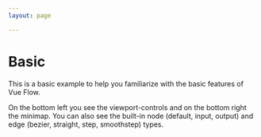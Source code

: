 ```yaml
---
layout: page

---
```


# Basic

This is a basic example to help you familiarize with the basic features of Vue Flow. 

On the bottom left you see the viewport-controls and on the bottom right the minimap.
You can also see the built-in node (default, input, output) and edge (bezier, straight, step, smoothstep) types.

<div class="mt-6">
  <client-only>
    <Suspense>
      <Repl example="basic"></Repl>
    </Suspense>
  </client-only>
</div>
